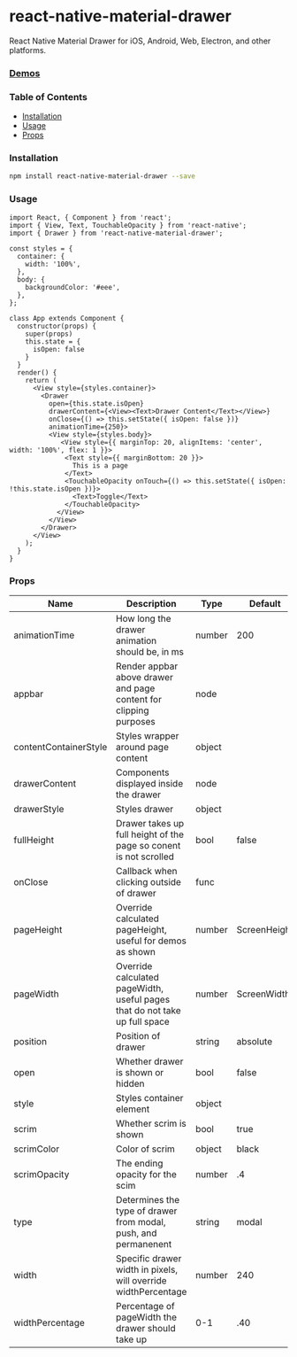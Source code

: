 # react-native-material-drawer

React Native Material Drawer for iOS, Android, Web, Electron, and other platforms. 

### [Demos](https://codypearce.github.io/react-native-material-drawer/.)

### Table of Contents

- [Installation](#installation)
- [Usage](#usage)
- [Props](#props)

### Installation
```bash
npm install react-native-material-drawer --save
```

### Usage

```
import React, { Component } from 'react';
import { View, Text, TouchableOpacity } from 'react-native';
import { Drawer } from 'react-native-material-drawer';

const styles = {
  container: {
    width: '100%',
  },
  body: {
    backgroundColor: '#eee',
  },
};

class App extends Component {
  constructor(props) {
    super(props)
    this.state = {
      isOpen: false
    }
  }
  render() {
    return (
      <View style={styles.container}>
        <Drawer
          open={this.state.isOpen}
          drawerContent={<View><Text>Drawer Content</Text></View>}
          onClose={() => this.setState({ isOpen: false })}
          animationTime={250}>
          <View style={styles.body}>
             <View style={{ marginTop: 20, alignItems: 'center', width: '100%', flex: 1 }}>
              <Text style={{ marginBottom: 20 }}>
                This is a page
              </Text>
              <TouchableOpacity onTouch={() => this.setState({ isOpen: !this.state.isOpen })}>
                <Text>Toggle</Text>
              </TouchableOpacity>
            </View>
          </View>
        </Drawer>
      </View>
    );
  }
}
```

### Props

| Name                  | Description                                                                | Type   | Default      |
|-----------------------|----------------------------------------------------------------------------|--------|--------------|
| animationTime         | How long the drawer animation should be, in ms                             | number | 200          |
| appbar                | Render appbar above drawer and page content for clipping purposes          | node   |              |
| contentContainerStyle | Styles wrapper around page content                                         | object |              |
| drawerContent         | Components displayed inside the drawer                                     | node   |              |
| drawerStyle           | Styles drawer                                                              | object |              |
| fullHeight            | Drawer takes up full height of the page so conent is not scrolled          | bool   | false        |
| onClose               | Callback when clicking outside of drawer                                   | func   |              |
| pageHeight            | Override calculated pageHeight, useful for demos as shown                  | number | ScreenHeight |
| pageWidth             | Override calculated pageWidth, useful pages that do not take up full space | number | ScreenWidth  |
| position              | Position of drawer                                                         | string | absolute     |
| open                  | Whether drawer is shown or hidden                                          | bool   | false        |
| style                 | Styles container element                                                   | object |              |
| scrim                 | Whether scrim is shown                                                     | bool   | true         |
| scrimColor            | Color of scrim                                                             | object | black        |
| scrimOpacity          | The ending opacity for the scim                                            | number | .4           |
| type                  | Determines the type of drawer from modal, push, and permanenent            | string | modal        |
| width                 | Specific drawer width in pixels, will override widthPercentage             | number | 240          |
| widthPercentage       | Percentage of pageWidth the drawer should take up                          | 0-1    | .40          |
